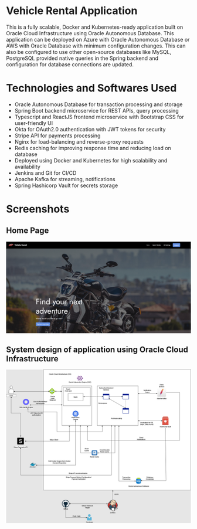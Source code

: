 
# Vehicle Rental Application

This is a fully scalable, Docker and Kubernetes-ready application built on Oracle Cloud Infrastructure using Oracle Autonomous Database. This application can be deployed on Azure with Oracle Autonomous Database or AWS with Oracle Database with minimum configuration changes. This can also be configured to use other open-source databases like MySQL, PostgreSQL provided native queries in the Spring backend and configuration for database connections are updated.

# Technologies and Softwares Used

*	Oracle Autonomous Database for transaction processing and storage
*	Spring Boot backend microservice for REST APIs, query processing
*	Typescript and ReactJS frontend microservice with Bootstrap CSS for user-friendly UI
*	Okta for OAuth2.0 authentication with JWT tokens for security
*	Stripe API for payments processing
*	Nginx for load-balancing and reverse-proxy requests
*	Redis caching for improving response time and reducing load on database
*	Deployed using Docker and Kubernetes for high scalability and availability
*	Jenkins and Git for CI/CD
*	Apache Kafka for streaming, notifications
*	Spring Hashicorp Vault for secrets storage


# Screenshots

## Home Page
![home page](https://github.com/harishva2310/Project/blob/19602c99de03d300c10b6fdc14270678a24aab94/assets/Project%20Screenshots/Home%20Page.png)



## System design of application using Oracle Cloud Infrastructure

![[Vehicle Rental High Level System Design](https://github.com/Vehicle Rental High Level System Design.drawio.png)](https://github.com/harishva2310/Project/blob/9eec44450c584541587ef299198ba8ef19b12df5/Vehicle%20Rental%20High%20Level%20System%20Design.drawio.png)
